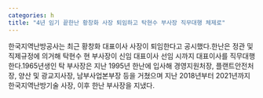 ```yaml
---
categories: h
title: "4년 임기 끝한난 황창화 사장 퇴임하고 탁현수 부사장 직무대행 체제로"
---
```

한국지역난방공사는 최근 황창화 대표이사 사장이 퇴임한다고 공시했다.한난은 정관 및 직제규정에 의거해 탁현수 현 부사장이 신임 대표이사 선임 시까지 대표이사를 직무대행한다.1965년생인 탁 부사장은 지난 1995년 한난에 입사해 경영지원처장, 플랜트안전처장, 양산 및 광교지사장, 남부사업본부장 등을 거쳤으며 지난 2018년부터 2021년까지 한국지역난방기술 사장, 이후 한난 부사장을 지냈다.
